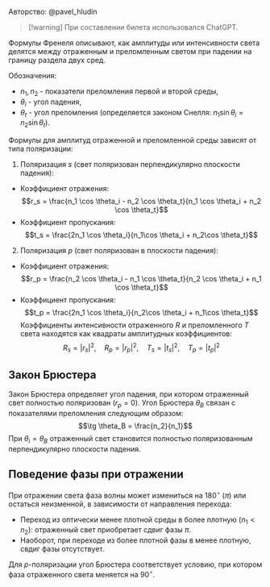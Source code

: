 Авторство: @pavel_hludin

>[!warning] При составлении билета использовался ChatGPT.

Формулы Френеля описывают, как амплитуды или интенсивности света делятся между отраженным и преломленным светом при падении на границу раздела двух сред.

Обозначения:
- $n_1, n_2$ - показатели преломления первой и второй среды,
- $\theta_i$ - угол падения,
- $\theta_t$ - угол преломления (определяется законом Снелля: $n_1 \sin \theta_i = n_2 \sin \theta_t$).

Формулы для амплитуд отраженной и преломленной среды зависят от типа поляризации:
1. Поляризация $s$ (свет поляризован перпендикулярно плоскости падения):
- Коэффициент отражения: $$r_s = \frac{n_1 \cos \theta_i - n_2 \cos \theta_t}{n_1 \cos \theta_i + n_2 \cos \theta_t}$$
- Коэффициент пропускания: $$t_s = \frac{2n_1 \cos \theta_i}{n_1\cos \theta_i + n_2\cos \theta_t}$$
2. Поляризация $p$ (свет поляризован в плоскости падения):
- Коэффициент отражения: $$r_p = \frac{n_2 \cos \theta_i - n_1 \cos \theta_t}{n_2 \cos \theta_i + n_1 \cos \theta_t}$$
- Коэффициент пропускания: $$t_p = \frac{2n_1 \cos \theta_i}{n_2\cos \theta_i + n_1\cos \theta_t}$$
Коэффициенты интенсивности отраженного $R$ и преломленного $T$ света находятся как квадраты амплитудных коэффициентов:
$$R_s = |r_s|^2, \quad R_p = |r_p|^2, \quad T_s = |t_s|^2, \quad T_p = |t_p|^2$$

## Закон Брюстера
Закон Брюстера определяет угол падения, при котором отраженный свет полностью поляризован ($r_p = 0$). Угол Брюстера $\theta_B$ связан с показателями преломления следующим образом:
$$\tg \theta_B = \frac{n_2}{n_1}$$
При $\theta_i = \theta_B$ отраженный свет становится полностью поляризованным перпендикулярно плоскости падения.

## Поведение фазы при отражении
При отражении света фаза волны может измениться на $180^\circ$ ($\pi$) или остаться неизменной, в зависимости от направления перехода:
- Переход из оптически менее плотной среды в более плотную ($n_1 < n_2$): отраженный свет приобретает сдвиг фазы $\pi$.
- Наоборот, при переходе из более плотной фазы в менее плотную, свдиг фазы отсутствует.

Для $p$-поляризации угол Брюстера соответствует условию, при котором фаза отраженного света меняется на $90^\circ$.